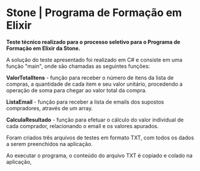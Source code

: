 # Stone | Programa de Formação em Elixir

**Teste técnico realizado para o processo seletivo para o Programa de Formação em Elixir da Stone.**

A solução do teste apresentado foi realizado em C# e consiste em uma função "main", onde são chamadas as seguintes funções:

**ValorTotalItens** - função para receber o número de itens da lista de compras, a quantidade de cada item e seu valor unitário, procedendo a operação de soma para chegar ao valor total da compra.

**ListaEmail** - função para receber a lista de emails dos supostos compradores, através de um array.

**CalculaResultado** - função para efetuar o cálculo do valor individual de cada comprador, relacionando o email e os valores apurados.



Foram criados três arquivos de testes em formato TXT, com todos os dados a serem preenchidos  na aplicação. 

Ao executar o programa, o conteúdo do arquivo TXT é copiado e colado na aplicação,

 


